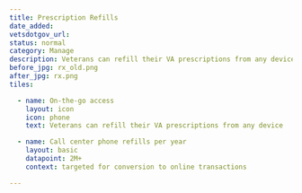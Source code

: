 ```yaml
---
title: Prescription Refills
date_added:
vetsdotgov_url:
status: normal
category: Manage
description: Veterans can refill their VA prescriptions from any device
before_jpg: rx_old.png
after_jpg: rx.png
tiles:

  - name: On-the-go access
    layout: icon
    icon: phone
    text: Veterans can refill their VA prescriptions from any device

  - name: Call center phone refills per year
    layout: basic
    datapoint: 2M+
    context: targeted for conversion to online transactions

---
```

